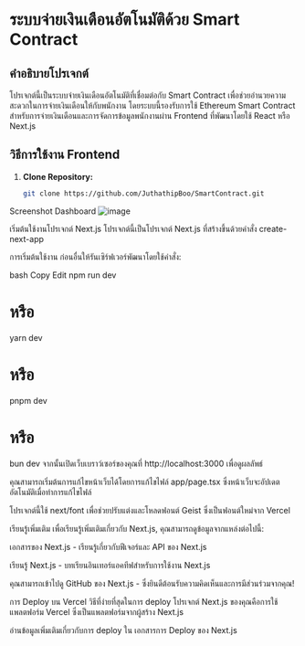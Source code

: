 # ระบบจ่ายเงินเดือนอัตโนมัติด้วย Smart Contract

## คำอธิบายโปรเจกต์
โปรเจกต์นี้เป็นระบบจ่ายเงินเดือนอัตโนมัติที่เชื่อมต่อกับ Smart Contract เพื่อช่วยอำนวยความสะดวกในการจ่ายเงินเดือนให้กับพนักงาน โดยระบบนี้รองรับการใช้ Ethereum Smart Contract สำหรับการจ่ายเงินเดือนและการจัดการข้อมูลพนักงานผ่าน Frontend ที่พัฒนาโดยใช้ React หรือ Next.js

## วิธีการใช้งาน Frontend
1. **Clone Repository:**
   ```bash
   git clone https://github.com/JuthathipBoo/SmartContract.git

Screenshot Dashboard
![image](https://github.com/user-attachments/assets/7bd1f741-67a4-4628-9b85-22107fcd2860)


เริ่มต้นใช้งานโปรเจกต์ Next.js
โปรเจกต์นี้เป็นโปรเจกต์ Next.js ที่สร้างขึ้นด้วยคำสั่ง create-next-app

การเริ่มต้นใช้งาน
ก่อนอื่นให้รันเซิร์ฟเวอร์พัฒนาโดยใช้คำสั่ง:

bash
Copy
Edit
npm run dev
# หรือ
yarn dev
# หรือ
pnpm dev
# หรือ
bun dev
จากนั้นเปิดเว็บเบราว์เซอร์ของคุณที่ http://localhost:3000 เพื่อดูผลลัพธ์

คุณสามารถเริ่มต้นการแก้ไขหน้าเว็บได้โดยการแก้ไขไฟล์ app/page.tsx ซึ่งหน้าเว็บจะอัปเดตอัตโนมัติเมื่อทำการแก้ไขไฟล์

โปรเจกต์นี้ใช้ next/font เพื่อช่วยปรับแต่งและโหลดฟอนต์ Geist ซึ่งเป็นฟอนต์ใหม่จาก Vercel

เรียนรู้เพิ่มเติม
เพื่อเรียนรู้เพิ่มเติมเกี่ยวกับ Next.js, คุณสามารถดูข้อมูลจากแหล่งต่อไปนี้:

เอกสารของ Next.js - เรียนรู้เกี่ยวกับฟีเจอร์และ API ของ Next.js

เรียนรู้ Next.js - บทเรียนอินเทอร์แอคทีฟสำหรับการใช้งาน Next.js

คุณสามารถเข้าไปดู GitHub ของ Next.js - ซึ่งยินดีต้อนรับความคิดเห็นและการมีส่วนร่วมจากคุณ!

การ Deploy บน Vercel
วิธีที่ง่ายที่สุดในการ deploy โปรเจกต์ Next.js ของคุณคือการใช้ แพลตฟอร์ม Vercel ซึ่งเป็นแพลตฟอร์มจากผู้สร้าง Next.js

อ่านข้อมูลเพิ่มเติมเกี่ยวกับการ deploy ใน เอกสารการ Deploy ของ Next.js
